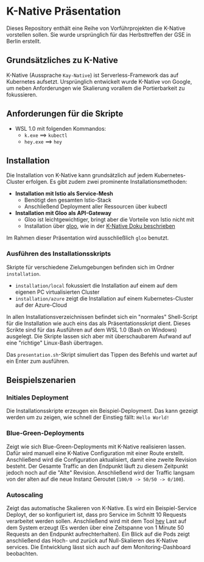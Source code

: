 # K-Native Präsentation
Dieses Repository enthält eine Reihe von Vorführprojekten die K-Native vorstellen sollen.
Sie wurde ursprünglich für das Herbsttreffen der GSE in Berlin erstellt.

## Grundsätzliches zu K-Native
K-Native (Aussprache `Kay-Native`) ist Serverless-Framework das auf Kubernetes aufsetzt.
Ursprünglich entwickelt wurde K-Native von Google, um neben Anforderungen wie Skalierung vorallem die Portierbarkeit zu fokussieren.

## Anforderungen für die Skripte
* WSL 1.0 mit folgenden Kommandos:
  * `k.exe` ==> `kubectl`
  * `hey.exe` ==> `hey`

## Installation
Die Installation von K-Native kann grundsätzlich auf jedem Kubernetes-Cluster erfolgen.
Es gibt zudem zwei prominente Installationsmethoden:

* **Installation mit Istio als Service-Mesh**
  * Benötigt den gesamten Istio-Stack
  * Anschließend Deployment aller Ressourcen über kubectl
* **Installation mit Gloo als API-Gateway**
  * Gloo ist leichtgewichtiger, bringt aber die Vorteile von Istio nicht mit
  * Installation über [gloo](https://github.com/solo-io/gloo), wie in der [K-Native Doku beschrieben](https://knative.dev/docs/install/knative-with-gloo/)

Im Rahmen dieser Präsentation wird ausschließlich `gloo` benutzt.

### Ausführen des Installationsskripts
Skripte für verschiedene Zielumgebungen befinden sich im Ordner `installation`.

* `installation/local` fokussiert die Installation auf einem auf dem eigenen PC virtualisierten Cluster
* `installation/azure` zeigt die Installation auf einem Kubernetes-Cluster auf der Azure-Cloud

In allen Installationsverzeichnissen befindet sich ein "normales" Shell-Script für die Installation wie auch eins das als Präsentationsskript dient.
Dieses Scrikte sind für das Ausführen auf dem WSL 1.0 (Bash on Windows) ausgelegt.
Die Skripte lassen sich aber mit überschaubarem Aufwand auf eine "richtige" Linux-Bash übertragen.

Das `presentation.sh`-Skript simuliert das Tippen des Befehls und wartet auf ein Enter zum ausführen.

## Beispielszenarien
### Initiales Deployment
Die Installationsskripte erzeugen ein Beispiel-Deployment.
Das kann gezeigt werden um zu zeigen, wie schnell der Einstieg fällt: `Hello World!`

### Blue-Green-Deployments
Zeigt wie sich Blue-Green-Deployments mit K-Native realisieren lassen.
Dafür wird manuell eine K-Native Configuration mit einer Route erstellt.
Anschließend wird die Configuration aktualisiert, damit eine zweite Revision besteht.
Der Gesamte Traffic an den Endpunkt läuft zu diesem Zeitpunkt jedoch noch auf die "Alte" Revision.
Anschließend wird der Traffic langsam von der alten auf die neue Instanz Geroutet (`100/0 -> 50/50 -> 0/100`).

### Autoscaling
Zeigt das automatische Skalieren von K-Native.
Es wird ein Beispiel-Service Deployt, der so konfiguriert ist, dass pro Service im Schnitt 10 Requests verarbeitet werden sollen.
Anschließend wird mit dem Tool [hey](https://github.com/rakyll/hey) Last auf dem System erzeugt (Es werden über eine Zeitspanne von 1 Minute 50 Requests an den Endpunkt aufrechterhalten).
Ein Blick auf die Pods zeigt anschließend das Hoch- und zurück auf Null-Skalieren des K-Native services.
Die Entwicklung lässt sich auch auf dem Monitoring-Dashboard beobachten.
